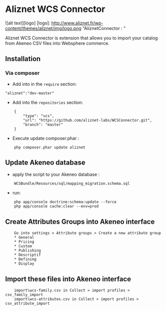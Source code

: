 # Aliznet WCS Connector

![alt text][logo]
[logo]: http://www.aliznet.fr/wp-content/themes/aliznet/img/logo.png "AliznetConnector : "

Aliznet WCS Connector is extension that allows you to import your catalog from Akeneo CSV files into Websphere commerce.

## Installation

### Via composer

- Add into in the `require` section:

`"aliznet":"dev-master"`

- Add into the `repositories` section:
```
	{
        "type": "vcs",
        "url": "https://github.com/aliznet-labs/WCSConnector.git",
        "branch": "master"
    }
```

- Execute update composer.phar :
```
	php composer.phar update aliznet
```

## Update Akeneo database

- apply the script to your Akeneo database :
```
	WCSBundle/Resources/sql/mapping_migration.schema.sql
```

- run:
```
	php app/console doctrine:schema:update --force
	php app/console cache:clear --env=prod
```

## Create Attributes Groups into Akeneo interface
```
	Go into settings > Attribute groups > Create a new attribute group
	* General
	* Pricing
	* Custom
	* Publishing
	* Descriptif
	* Defining
	* Display
```

## Import these files into Akeneo interface
```
	import\wcs-family.csv in Collect > import profiles > csv_family_import
	import\wcs-attributes.csv in Collect > import profiles > csv_attribute_import
```
